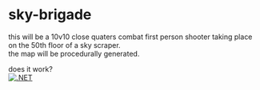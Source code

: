 # sky-brigade

this will be a 10v10 close quaters combat first person shooter taking place on the 50th floor of a sky scraper.  
the map will be procedurally generated.  
  
does it work?  
[![.NET](https://github.com/speedxo/sky-brigade/actions/workflows/dotnet.yml/badge.svg)](https://github.com/speedxo/sky-brigade/actions/workflows/dotnet.yml)  
